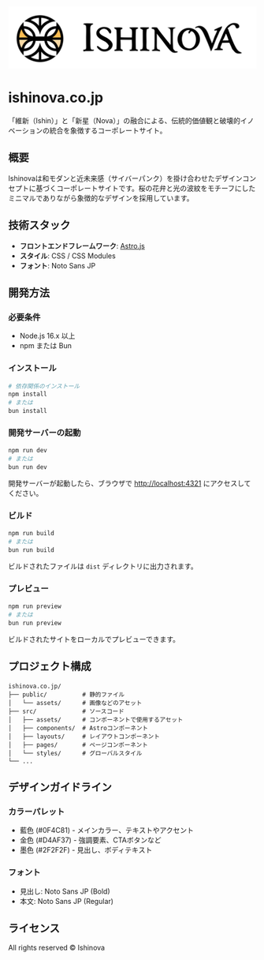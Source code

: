 ![hero.svg](public/assets/hero.svg)

# ishinova.co.jp

「維新（Ishin）」と「新星（Nova）」の融合による、伝統的価値観と破壊的イノベーションの統合を象徴するコーポレートサイト。

## 概要

Ishinovaは和モダンと近未来感（サイバーパンク）を掛け合わせたデザインコンセプトに基づくコーポレートサイトです。桜の花弁と光の波紋をモチーフにしたミニマルでありながら象徴的なデザインを採用しています。

## 技術スタック

- **フロントエンドフレームワーク**: [Astro.js](https://astro.build/)
- **スタイル**: CSS / CSS Modules
- **フォント**: Noto Sans JP

## 開発方法

### 必要条件

- Node.js 16.x 以上
- npm または Bun

### インストール

```bash
# 依存関係のインストール
npm install
# または
bun install
```

### 開発サーバーの起動

```bash
npm run dev
# または
bun run dev
```

開発サーバーが起動したら、ブラウザで [http://localhost:4321](http://localhost:4321) にアクセスしてください。

### ビルド

```bash
npm run build
# または
bun run build
```

ビルドされたファイルは `dist` ディレクトリに出力されます。

### プレビュー

```bash
npm run preview
# または
bun run preview
```

ビルドされたサイトをローカルでプレビューできます。

## プロジェクト構成

```
ishinova.co.jp/
├── public/          # 静的ファイル
│   └── assets/      # 画像などのアセット
├── src/             # ソースコード
│   ├── assets/      # コンポーネントで使用するアセット
│   ├── components/  # Astroコンポーネント
│   ├── layouts/     # レイアウトコンポーネント
│   ├── pages/       # ページコンポーネント
│   └── styles/      # グローバルスタイル
└── ...
```

## デザインガイドライン

### カラーパレット

- 藍色 (#0F4C81) - メインカラー、テキストやアクセント
- 金色 (#D4AF37) - 強調要素、CTAボタンなど
- 墨色 (#2F2F2F) - 見出し、ボディテキスト

### フォント

- 見出し: Noto Sans JP (Bold)
- 本文: Noto Sans JP (Regular)

## ライセンス

All rights reserved © Ishinova
